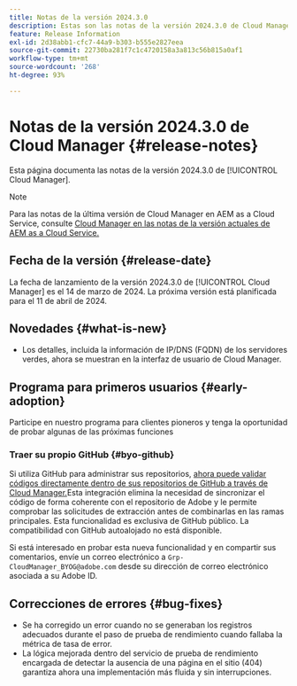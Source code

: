 ```yaml
---
title: Notas de la versión 2024.3.0
description: Estas son las notas de la versión 2024.3.0 de Cloud Manager.
feature: Release Information
exl-id: 2d38abb1-cfc7-44a9-b303-b555e2827eea
source-git-commit: 22730ba281f7c1c4720158a3a813c56b815a0af1
workflow-type: tm+mt
source-wordcount: '268'
ht-degree: 93%

---
```



# Notas de la versión 2024.3.0 de Cloud Manager {#release-notes}

Esta página documenta las notas de la versión 2024.3.0 de [!UICONTROL Cloud Manager].

>[!NOTE]
>
>Para las notas de la última versión de Cloud Manager en AEM as a Cloud Service, consulte [Cloud Manager en las notas de la versión actuales de AEM as a Cloud Service.](https://experienceleague.adobe.com/docs/experience-manager-cloud-service/content/implementing/using-cloud-manager/release-notes-cloud-manager/release-notes-cm-current.html?lang=es)

## Fecha de la versión {#release-date}

La fecha de lanzamiento de la versión 2024.3.0 de [!UICONTROL Cloud Manager] es el 14 de marzo de 2024. La próxima versión está planificada para el 11 de abril de 2024.

## Novedades {#what-is-new}

* Los detalles, incluida la información de IP/DNS (FQDN) de los servidores verdes, ahora se muestran en la interfaz de usuario de Cloud Manager.

## Programa para primeros usuarios {#early-adoption}

Participe en nuestro programa para clientes pioneros y tenga la oportunidad de probar algunas de las próximas funciones

### Traer su propio GitHub {#byo-github}

Si utiliza GitHub para administrar sus repositorios, [ahora puede validar códigos directamente dentro de sus repositorios de GitHub a través de Cloud Manager.](/help/managing-code/byo-github.md)Esta integración elimina la necesidad de sincronizar el código de forma coherente con el repositorio de Adobe y le permite comprobar las solicitudes de extracción antes de combinarlas en las ramas principales. Esta funcionalidad es exclusiva de GitHub público. La compatibilidad con GitHub autoalojado no está disponible.

Si está interesado en probar esta nueva funcionalidad y en compartir sus comentarios, envíe un correo electrónico a `Grp-CloudManager_BYOG@adobe.com` desde su dirección de correo electrónico asociada a su Adobe ID.

## Correcciones de errores {#bug-fixes}

* Se ha corregido un error cuando no se generaban los registros adecuados durante el paso de prueba de rendimiento cuando fallaba la métrica de tasa de error.
* La lógica mejorada dentro del servicio de prueba de rendimiento encargada de detectar la ausencia de una página en el sitio (404) garantiza ahora una implementación más fluida y sin interrupciones.

